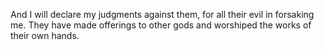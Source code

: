 And I will declare my judgments against them, for all their evil in forsaking me. They have made offerings to other gods and worshiped the works of their own hands.
